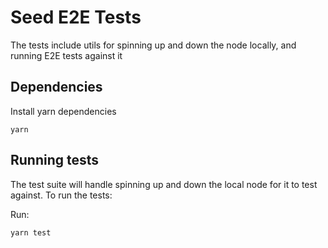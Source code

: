 # Seed E2E Tests

The tests include utils for spinning up and down the node locally, and running E2E tests against it

## Dependencies

Install yarn dependencies

```shell
yarn
```

## Running tests

The test suite will handle spinning up and down the local node for it to test against. To run the tests:

Run:

```shell
yarn test
```
